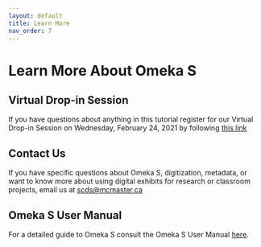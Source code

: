 ```yaml
---
layout: default
title: Learn More
nav_order: 7
---
```


<!-- Edit the content below for the workshop in question. Once you're ready to publish, remove the comment characters e.g. "<!--" at the start and end -->


# Learn More About Omeka S

## Virtual Drop-in Session
If you have questions about anything in this tutorial register for our Virtual Drop-in Session on Wednesday, February 24, 2021 by following [this link](https://libcal.mcmaster.ca/calendar/scds/dmds-omeka-drop-ins)

## Contact Us
If you have specific questions about Omeka S, digitization, metadata, or want to know more about using digital exhibits for research or classroom projects, email us at scds@mcmaster.ca

## Omeka S User Manual
For a detailed guide to Omeka S consult the Omeka S User Manual [here](https://omeka.org/s/docs/user-manual/).
